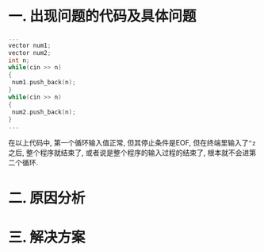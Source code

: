 # 一. 出现问题的代码及具体问题
```c++
...
vector num1;
vector num2;
int n;
while(cin >> n)
{
 num1.push_back(n);
}
while(cin >> n)
{
 num2.push_back(n);
}
...
```
在以上代码中, 第一个循环输入值正常, 但其停止条件是EOF, 但在终端里输入了`^z`之后, 整个程序就结束了, 或者说是整个程序的输入过程的结束了, 根本就不会进第二个循环.

# 二. 原因分析

# 三. 解决方案